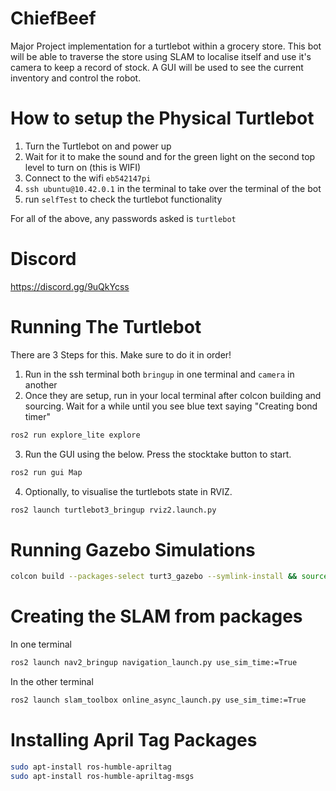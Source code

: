 # ChiefBeef
Major Project implementation for a turtlebot within a grocery store. This 
bot will be able to traverse the store using SLAM to localise itself and 
use it's camera to keep a record of stock. A GUI will be used to see the 
current inventory and control the robot.

# How to setup the Physical Turtlebot
1) Turn the Turtlebot on and power up
2) Wait for it to make the sound and for the green light on the second top level to turn on (this is WIFI)
3) Connect to the wifi `eb542147pi`
4) `ssh ubuntu@10.42.0.1` in the terminal to take over the terminal of the bot
5) run `selfTest` to check the turtlebot functionality

For all of the above, any passwords asked is `turtlebot`

# Discord 
https://discord.gg/9uQkYcss

# Running The Turtlebot
There are 3 Steps for this. Make sure to do it in order!
1) Run in the ssh terminal both `bringup` in one terminal and `camera` in another
2) Once they are setup, run in your local terminal after colcon building and sourcing. Wait for a while 
until you see blue text saying "Creating bond timer"
```bash
ros2 run explore_lite explore
```
3) Run the GUI using the below. Press the stocktake button to start.
``` bash
ros2 run gui Map
```
4) Optionally, to visualise the turtlebots state in RVIZ.
```bash
ros2 launch turtlebot3_bringup rviz2.launch.py
```


# Running Gazebo Simulations
```bash
colcon build --packages-select turt3_gazebo --symlink-install && source install/setup.bash && . /usr/share/gazebo/setup.sh && ros2 launch turt3_gazebo launch.launch.py
```

# Creating the SLAM from packages
In one terminal
```bash
ros2 launch nav2_bringup navigation_launch.py use_sim_time:=True
```
In the other terminal
```bash
ros2 launch slam_toolbox online_async_launch.py use_sim_time:=True
```

# Installing April Tag Packages
```bash
sudo apt-install ros-humble-apriltag
sudo apt-install ros-humble-apriltag-msgs
```

